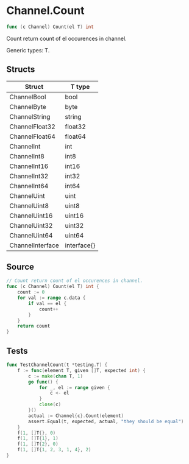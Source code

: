 # Channel.Count

```go
func (c Channel) Count(el T) int
```

Count return count of el occurences in channel.

Generic types: T.

## Structs

| Struct | T type |
| ------ | ------ |
| ChannelBool | bool |
| ChannelByte | byte |
| ChannelString | string |
| ChannelFloat32 | float32 |
| ChannelFloat64 | float64 |
| ChannelInt | int |
| ChannelInt8 | int8 |
| ChannelInt16 | int16 |
| ChannelInt32 | int32 |
| ChannelInt64 | int64 |
| ChannelUint | uint |
| ChannelUint8 | uint8 |
| ChannelUint16 | uint16 |
| ChannelUint32 | uint32 |
| ChannelUint64 | uint64 |
| ChannelInterface | interface{} |

## Source

```go
// Count return count of el occurences in channel.
func (c Channel) Count(el T) int {
	count := 0
	for val := range c.data {
		if val == el {
			count++
		}
	}
	return count
}
```

## Tests

```go
func TestChannelCount(t *testing.T) {
	f := func(element T, given []T, expected int) {
		c := make(chan T, 1)
		go func() {
			for _, el := range given {
				c <- el
			}
			close(c)
		}()
		actual := Channel{c}.Count(element)
		assert.Equal(t, expected, actual, "they should be equal")
	}
	f(1, []T{}, 0)
	f(1, []T{1}, 1)
	f(1, []T{2}, 0)
	f(1, []T{1, 2, 3, 1, 4}, 2)
}
```